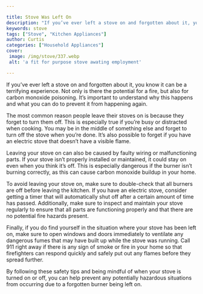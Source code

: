 ```yaml
---

title: Stove Was Left On
description: "If you’ve ever left a stove on and forgotten about it, you know it can be a terrifying experience. Not only is there the potential...learn more about it now"
keywords: stove
tags: ["Stove", "Kitchen Appliances"]
author: Curtis
categories: ["Household Appliances"]
cover: 
 image: /img/stove/337.webp
 alt: 'a fit for purpose stove awating employment'

---
```


If you’ve ever left a stove on and forgotten about it, you know it can be a terrifying experience. Not only is there the potential for a fire, but also for carbon monoxide poisoning. It’s important to understand why this happens and what you can do to prevent it from happening again.

The most common reason people leave their stoves on is because they forget to turn them off. This is especially true if you’re busy or distracted when cooking. You may be in the middle of something else and forget to turn off the stove when you’re done. It’s also possible to forget if you have an electric stove that doesn’t have a visible flame.

Leaving your stove on can also be caused by faulty wiring or malfunctioning parts. If your stove isn’t properly installed or maintained, it could stay on even when you think it’s off. This is especially dangerous if the burner isn’t burning correctly, as this can cause carbon monoxide buildup in your home.

To avoid leaving your stove on, make sure to double-check that all burners are off before leaving the kitchen. If you have an electric stove, consider getting a timer that will automatically shut off after a certain amount of time has passed. Additionally, make sure to inspect and maintain your stove regularly to ensure that all parts are functioning properly and that there are no potential fire hazards present. 

Finally, if you do find yourself in the situation where your stove has been left on, make sure to open windows and doors immediately to ventilate any dangerous fumes that may have built up while the stove was running. Call 911 right away if there is any sign of smoke or fire in your home so that firefighters can respond quickly and safely put out any flames before they spread further. 

By following these safety tips and being mindful of when your stove is turned on or off, you can help prevent any potentially hazardous situations from occurring due to a forgotten burner being left on.
